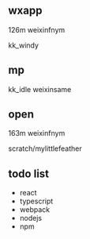 wxapp
---
126m
weixinfnym

kk_windy

mp
---
kk_idle
weixinsame

open
---
163m
weixinfnym

scratch/mylittlefeather

todo list
---
- react
- typescript
- webpack
- nodejs
- npm
